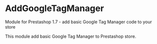 # AddGoogleTagManager
Module for Prestashop 1.7 - add basic Google Tag Manager code to your store

This module add basic Google Tag Manager to Prestashop store.
